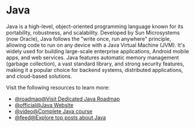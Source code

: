 # Java

Java is a high-level, object-oriented programming language known for its portability, robustness, and scalability. Developed by Sun Microsystems (now Oracle), Java follows the "write once, run anywhere" principle, allowing code to run on any device with a Java Virtual Machine (JVM). It's widely used for building large-scale enterprise applications, Android mobile apps, and web services. Java features automatic memory management (garbage collection), a vast standard library, and strong security features, making it a popular choice for backend systems, distributed applications, and cloud-based solutions.

Visit the following resources to learn more:

- [@roadmap@Visit Dedicated Java Roadmap](https://roadmap.sh/java)
- [@official@Java Website](https://www.java.com/)
- [@video@Complete Java course](https://www.youtube.com/watch?v=xk4_1vDrzzo)
- [@feed@Explore top posts about Java](https://app.daily.dev/tags/java?ref=roadmapsh)
